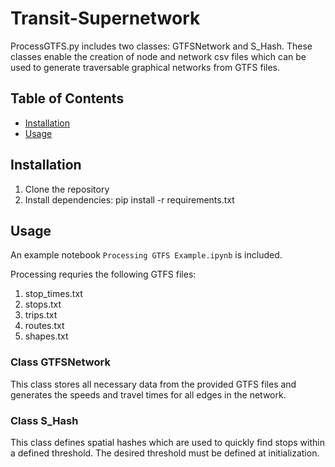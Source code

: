 # Transit-Supernetwork
ProcessGTFS.py includes two classes: GTFSNetwork and S_Hash. These classes enable the creation of node and network csv files which can be used to generate traversable graphical networks from GTFS files.

## Table of Contents

- [Installation](#installation)
- [Usage](#usage)

## Installation

1. Clone the repository
2. Install dependencies:
    pip install -r requirements.txt

## Usage

An example notebook ```Processing GTFS Example.ipynb``` is included.

Processing requries the following GTFS files:
1. stop_times.txt
2. stops.txt
3. trips.txt
4. routes.txt
5. shapes.txt

### Class GTFSNetwork

This class stores all necessary data from the provided GTFS files and generates the speeds and travel times for all edges in the network.

### Class S_Hash

This class defines spatial hashes which are used to quickly find stops within a defined threshold. The desired threshold must be defined at initialization. 
